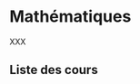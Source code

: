 <script setup>
import CourseCard from '../../.vitepress/components/CourseCard.vue'

const courses = [{
  authors: ['Sébastien Combéfis'],
  chapters: 3,
  cover: './stats-base/cover.jpg',
  description: 'Ce cours propose une introduction aux statistiques en introduisant les concepts de base et le vocabulaire associés. En particulier, il définit les notions d\'individu, de population et d\'échantillon et présente ce que sont les variables et leurs caractéristiques. Il présente également la notion de classes et comment elles sont établies et utilisées dans le cadre d\'une simple analyse basée sur les fréquences d\'observation.',
  link: 'stats-base/',
  title: 'Statistiques : Concepts de base et vocabulaire'
}]
</script>

# Mathématiques

XXX

## Liste des cours

<template v-for="course in courses">
  <course-card :course="course" />
</template>
